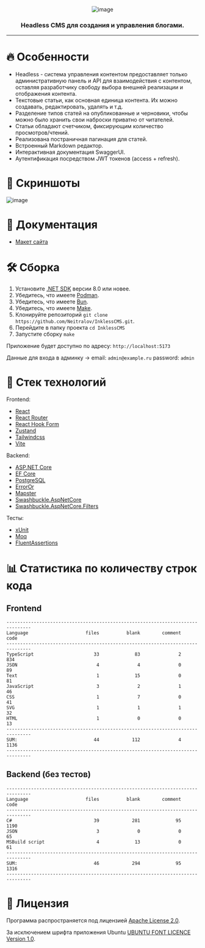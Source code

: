 <div align="center">
  
  ![image](https://github.com/user-attachments/assets/144aa0ba-64f2-4f62-a16e-2e8854c8458d)
  
  <h3 align="center">
    Headless CMS для создания и управления блогами.
  </h3>
</div>

---

# 🔥 Особенности
* Headless - система управления контентом предоставляет только административную панель и API для взаимодействия с контентом, оставляя разработчику свободу выбора внешней реализации и отображения контента.
* Текстовые статьи, как основная единица контента. Их можно создавать, редактировать, удалять и т.д.
* Разделение типов статей на опубликованные и черновики, чтобы можно было хранить свои наброски приватно от читателей.
* Статьи обладают счетчиком, фиксирующим количество просмотров/чтений.
* Реализована постраничная пагинация для статей.
* Встроенный Markdown редактор.
* Интерактивная документация SwaggerUI.
* Аутентификация посредством JWT токенов (access + refresh).

# 🌆 Скриншоты
![image](https://github.com/user-attachments/assets/b14a80e0-46bc-4ead-a378-6e75971f8729)

# 📑 Документация
* [Макет сайта](https://www.figma.com/design/EjGgp0cHXhUf67yHmIk6JJ/Inkless)

# 🛠️ Сборка
1. Установите [.NET SDK](https://dotnet.microsoft.com/en-us/download/dotnet/8.0) версии 8.0 или новее.
2. Убедитесь, что имеете [Podman](https://podman.io).
3. Убедитесь, что имеете [Bun](https://bun.sh).
4. Убедитесь, что имеете [Make](https://en.wikipedia.org/wiki/Make_(software)).
5. Клонируйте репозиторий `git clone https://github.com/Neitralov/InklessCMS.git`.
6. Перейдите в папку проекта `cd InklessCMS`
7. Запустите сборку `make`

Приложение будет доступно по адресу: `http://localhost:5173`

Данные для входа в админку  ->  email: `admin@example.ru` password: `admin`

# 🧰 Стек технологий
Frontend:

* [React](https://react.dev)
* [React Router](https://reactrouter.com/en/main/start/overview)
* [React Hook Form](https://react-hook-form.com)
* [Zustand](https://zustand.docs.pmnd.rs/getting-started/introduction)
* [Tailwindcss](https://tailwindcss.com/)
* [Vite](https://vitejs.dev)

Backend:

* [ASP.NET Core](https://dotnet.microsoft.com/en-us/apps/aspnet)
* [EF Core](https://learn.microsoft.com/ru-ru/ef/core/)
* [PostgreSQL](https://hub.docker.com/_/postgres)
* [ErrorOr](https://github.com/amantinband/error-or)
* [Mapster](https://github.com/MapsterMapper/Mapster)
* [Swashbuckle.AspNetCore](https://github.com/domaindrivendev/Swashbuckle.AspNetCore)
* [Swashbuckle.AspNetCore.Filters](https://github.com/mattfrear/Swashbuckle.AspNetCore.Filters)

Тесты:
* [xUnit](https://github.com/xunit/xunit)
* [Moq](https://github.com/devlooped/moq)
* [FluentAssertions](https://github.com/fluentassertions/fluentassertions)

# 📊 Статистика по количеству строк кода
## Frontend

```
-------------------------------------------------------------------------------
Language                     files          blank        comment           code
-------------------------------------------------------------------------------
TypeScript                      33             83              2            834
JSON                             4              4              0             89
Text                             1             15              0             81
JavaScript                       3              2              1             46
CSS                              1              7              0             41
SVG                              1              1              1             32
HTML                             1              0              0             13
-------------------------------------------------------------------------------
SUM:                            44            112              4           1136
-------------------------------------------------------------------------------
```
## Backend (без тестов)
```
-------------------------------------------------------------------------------
Language                     files          blank        comment           code
-------------------------------------------------------------------------------
C#                              39            281             95           1190
JSON                             3              0              0             65
MSBuild script                   4             13              0             61
-------------------------------------------------------------------------------
SUM:                            46            294             95           1316
-------------------------------------------------------------------------------
```

# 📃 Лицензия
Программа распространяется под лицензией [Apache License 2.0](https://github.com/Neitralov/InklessCMS/blob/master/LICENSE).

За исключением шрифта приложения Ubuntu [UBUNTU FONT LICENCE Version 1.0](https://github.com/Neitralov/GameReviewLib/blob/master/client/src/assets/UFL.txt).
